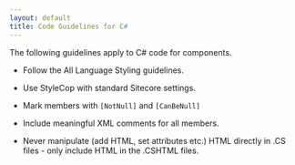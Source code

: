 ```yaml
---
layout: default
title: Code Guidelines for C#
---
```


The following guidelines apply to C# code for components.

- Follow the All Language Styling guidelines.

- Use StyleCop with standard Sitecore settings.

- Mark members with `[NotNull]` and `[CanBeNull]`

- Include meaningful XML comments for all members.

- Never manipulate (add HTML, set attributes etc.) HTML directly in .CS files - only include HTML in the .CSHTML files.
